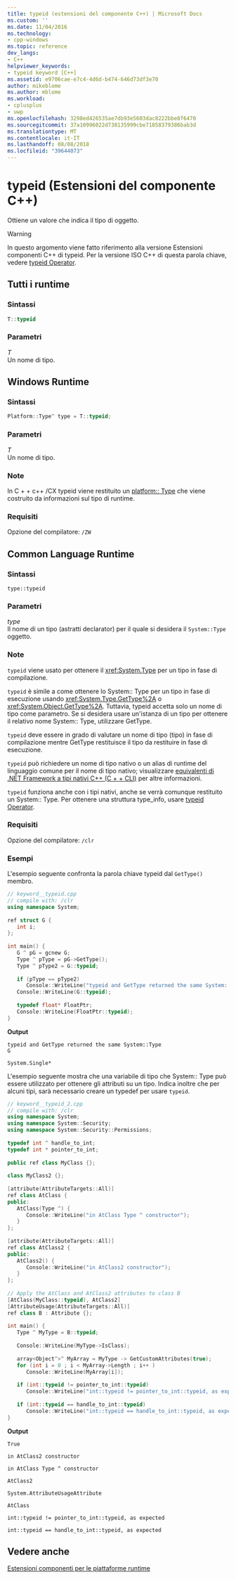 ```yaml
---
title: typeid (estensioni del componente C++) | Microsoft Docs
ms.custom: ''
ms.date: 11/04/2016
ms.technology:
- cpp-windows
ms.topic: reference
dev_langs:
- C++
helpviewer_keywords:
- typeid keyword [C++]
ms.assetid: e9706cae-e7c4-4d6d-b474-646d73df3e70
author: mikeblome
ms.author: mblome
ms.workload:
- cplusplus
- uwp
ms.openlocfilehash: 3298ed426535ae7db93e5603dac8222bbe8f6470
ms.sourcegitcommit: 37a10996022d738135999cbe71858379386bab3d
ms.translationtype: MT
ms.contentlocale: it-IT
ms.lasthandoff: 08/08/2018
ms.locfileid: "39644073"
---
```

# <a name="typeid--c-component-extensions"></a>typeid (Estensioni del componente C++)
Ottiene un valore che indica il tipo di oggetto.  
  
> [!WARNING]
>  In questo argomento viene fatto riferimento alla versione Estensioni componenti C++ di typeid. Per la versione ISO C++ di questa parola chiave, vedere [typeid Operator](../cpp/typeid-operator.md).  
  
## <a name="all-runtimes"></a>Tutti i runtime  
  
### <a name="syntax"></a>Sintassi  
  
```cpp  
T::typeid  
```  
  
### <a name="parameters"></a>Parametri  
 *T*  
 Un nome di tipo.  
  
## <a name="windows-runtime"></a>Windows Runtime  
  
### <a name="syntax"></a>Sintassi  
  
```cpp  
Platform::Type^ type = T::typeid;  
```  
  
### <a name="parameters"></a>Parametri  
 *T*  
 Un nome di tipo.  
  
### <a name="remarks"></a>Note  
 In C + + c++ /CX typeid viene restituito un [platform:: Type](../cppcx/platform-type-class.md) che viene costruito da informazioni sul tipo di runtime.  
  
### <a name="requirements"></a>Requisiti  
 Opzione del compilatore: `/ZW`  
  
## <a name="common-language-runtime"></a>Common Language Runtime 
### <a name="syntax"></a>Sintassi  
  
```  
type::typeid  
```  
  
### <a name="parameters"></a>Parametri   
 *type*  
 Il nome di un tipo (astratti declarator) per il quale si desidera il `System::Type` oggetto.  
  
### <a name="remarks"></a>Note  
  
 `typeid` viene usato per ottenere il <xref:System.Type> per un tipo in fase di compilazione.  
  
 `typeid` è simile a come ottenere lo System:: Type per un tipo in fase di esecuzione usando <xref:System.Type.GetType%2A> o <xref:System.Object.GetType%2A>. Tuttavia, typeid accetta solo un nome di tipo come parametro.  Se si desidera usare un'istanza di un tipo per ottenere il relativo nome System:: Type, utilizzare GetType.  
  
 `typeid` deve essere in grado di valutare un nome di tipo (tipo) in fase di compilazione mentre GetType restituisce il tipo da restituire in fase di esecuzione.  
  
 `typeid` può richiedere un nome di tipo nativo o un alias di runtime del linguaggio comune per il nome di tipo nativo; visualizzare [equivalenti di .NET Framework a tipi nativi C++ (C + + CLI)](../dotnet/dotnet-framework-equivalents-to-cpp-native-types-cpp-cli.md) per altre informazioni.  
  
 `typeid` funziona anche con i tipi nativi, anche se verrà comunque restituito un System:: Type.  Per ottenere una struttura type_info, usare [typeid Operator](../cpp/typeid-operator.md).  
  
### <a name="requirements"></a>Requisiti  
 Opzione del compilatore: `/clr`  
  
### <a name="examples"></a>Esempi  
  
 L'esempio seguente confronta la parola chiave typeid dal `GetType()` membro.  
  
```cpp  
// keyword__typeid.cpp  
// compile with: /clr  
using namespace System;  
  
ref struct G {  
   int i;  
};  
  
int main() {  
   G ^ pG = gcnew G;  
   Type ^ pType = pG->GetType();  
   Type ^ pType2 = G::typeid;  
  
   if (pType == pType2)  
      Console::WriteLine("typeid and GetType returned the same System::Type");  
   Console::WriteLine(G::typeid);  
  
   typedef float* FloatPtr;  
   Console::WriteLine(FloatPtr::typeid);  
}  
```  
  
 **Output**  
  
```Output  
typeid and GetType returned the same System::Type  
G  
  
System.Single*  
```  
  
 L'esempio seguente mostra che una variabile di tipo che System:: Type può essere utilizzato per ottenere gli attributi su un tipo.  Indica inoltre che per alcuni tipi, sarà necessario creare un typedef per usare `typeid`.  
  
```cpp  
// keyword__typeid_2.cpp  
// compile with: /clr  
using namespace System;  
using namespace System::Security;  
using namespace System::Security::Permissions;  
  
typedef int ^ handle_to_int;  
typedef int * pointer_to_int;  
  
public ref class MyClass {};  
  
class MyClass2 {};  
  
[attribute(AttributeTargets::All)]  
ref class AtClass {  
public:  
   AtClass(Type ^) {  
      Console::WriteLine("in AtClass Type ^ constructor");  
   }  
};  
  
[attribute(AttributeTargets::All)]  
ref class AtClass2 {  
public:  
   AtClass2() {  
      Console::WriteLine("in AtClass2 constructor");  
   }  
};  
  
// Apply the AtClass and AtClass2 attributes to class B  
[AtClass(MyClass::typeid), AtClass2]     
[AttributeUsage(AttributeTargets::All)]  
ref class B : Attribute {};  
  
int main() {  
   Type ^ MyType = B::typeid;  
  
   Console::WriteLine(MyType->IsClass);  
  
   array<Object^>^ MyArray = MyType -> GetCustomAttributes(true);  
   for (int i = 0 ; i < MyArray->Length ; i++ )  
      Console::WriteLine(MyArray[i]);  
  
   if (int::typeid != pointer_to_int::typeid)  
      Console::WriteLine("int::typeid != pointer_to_int::typeid, as expected");  
  
   if (int::typeid == handle_to_int::typeid)  
      Console::WriteLine("int::typeid == handle_to_int::typeid, as expected");  
}  
```  
  
 **Output**  
  
```Output  
True  
  
in AtClass2 constructor  
  
in AtClass Type ^ constructor  
  
AtClass2  
  
System.AttributeUsageAttribute  
  
AtClass  
  
int::typeid != pointer_to_int::typeid, as expected  
  
int::typeid == handle_to_int::typeid, as expected  
```  
  
## <a name="see-also"></a>Vedere anche  
 [Estensioni componenti per le piattaforme runtime](../windows/component-extensions-for-runtime-platforms.md)